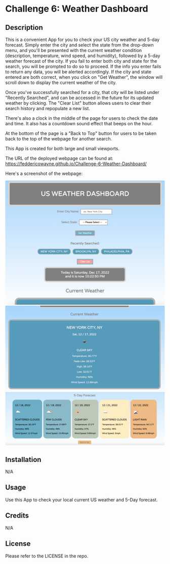 # Challenge 6: Weather Dashboard

## Description

This is a convenient App for you to check your US city weather and 5-day forecast.
Simply enter the city and select the state from the drop-down menu, and you'll be presented with the current weather condition (description, temperature, wind speed, and humidity), followed by a 5-day weather forecast of the city. If you fail to enter both city and state for the search, you will be prompted to do so to proceed. If the info you enter fails to return any data, you will be alerted accordingly. If the city and state entered are both correct, when you click on "Get Weather", the window will scroll down to display the current weather of the city. 

Once you've successfully searched for a city, that city will be listed under "Recently Searched", and can be accessed in the future for its updated weather by clicking. The "Clear List" button allows users to clear their search history and repopulate a new list.

There's also a clock in the middle of the page for users to check the date and time. It also has a countdown sound effect that beeps on the hour. 

At the bottom of the page is a "Back to Top" button for users to be taken back to the top of the webpage for another search. 

This App is created for both large and small viewports.


The URL of the deployed webpage can be found at: https://feddericowayne.github.io/Challenge-6-Weather-Dashboard/

Here's a screenshot of the webpage:

![image](Assets/Screenshot-1.png)
![image](Assets/Screenshot-2.png)
![image](Assets/Screenshot-3.png)

## Installation

N/A

## Usage

Use this App to check your local current US weather and 5-Day forecast.

## Credits

N/A

## License

Please refer to the LICENSE in the repo.

